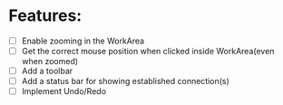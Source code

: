 # Features:
* [ ] Enable zooming in the WorkArea
* [ ] Get the correct mouse position when clicked inside WorkArea(even when zoomed)
* [ ] Add a toolbar
* [ ] Add a status bar for showing established connection(s)
* [ ] Implement Undo/Redo
